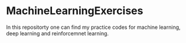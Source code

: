# MachineLearningExercises
In this repositorty one can find my practice codes for machine learning, deep learning and reinforcemnet learning.
